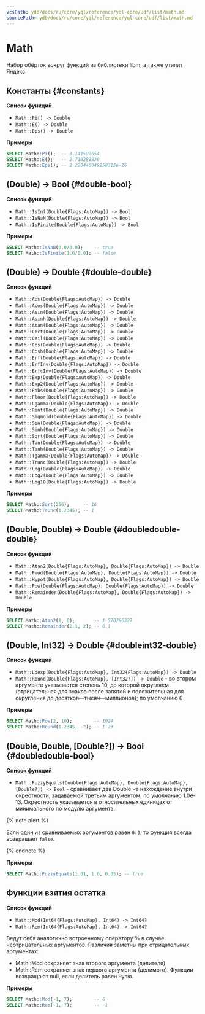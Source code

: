 ```yaml
---
vcsPath: ydb/docs/ru/core/yql/reference/yql-core/udf/list/math.md
sourcePath: ydb/docs/ru/core/yql/reference/yql-core/udf/list/math.md
---
```

# Math
Набор обёрток вокруг функций из библиотеки libm, а также утилит Яндекс.

## Константы {#constants}
**Список функций**

* ```Math::Pi() -> Double```
* ```Math::E() -> Double```
* ```Math::Eps() -> Double```

**Примеры**

```sql
SELECT Math::Pi();  -- 3.141592654
SELECT Math::E();   -- 2.718281828
SELECT Math::Eps(); -- 2.220446049250313e-16
```

## (Double) -> Bool {#double-bool}

**Список функций**

* ```Math::IsInf(Double{Flags:AutoMap}) -> Bool```
* ```Math::IsNaN(Double{Flags:AutoMap}) -> Bool```
* ```Math::IsFinite(Double{Flags:AutoMap}) -> Bool```

**Примеры**

```sql
SELECT Math::IsNaN(0.0/0.0);    -- true
SELECT Math::IsFinite(1.0/0.0); -- false
```

## (Double) -> Double {#double-double}

**Список функций**

* ```Math::Abs(Double{Flags:AutoMap}) -> Double```
* ```Math::Acos(Double{Flags:AutoMap}) -> Double```
* ```Math::Asin(Double{Flags:AutoMap}) -> Double```
* ```Math::Asinh(Double{Flags:AutoMap}) -> Double```
* ```Math::Atan(Double{Flags:AutoMap}) -> Double```
* ```Math::Cbrt(Double{Flags:AutoMap}) -> Double```
* ```Math::Ceil(Double{Flags:AutoMap}) -> Double```
* ```Math::Cos(Double{Flags:AutoMap}) -> Double```
* ```Math::Cosh(Double{Flags:AutoMap}) -> Double```
* ```Math::Erf(Double{Flags:AutoMap}) -> Double```
* ```Math::ErfInv(Double{Flags:AutoMap}) -> Double```
* ```Math::ErfcInv(Double{Flags:AutoMap}) -> Double```
* ```Math::Exp(Double{Flags:AutoMap}) -> Double```
* ```Math::Exp2(Double{Flags:AutoMap}) -> Double```
* ```Math::Fabs(Double{Flags:AutoMap}) -> Double```
* ```Math::Floor(Double{Flags:AutoMap}) -> Double```
* ```Math::Lgamma(Double{Flags:AutoMap}) -> Double```
* ```Math::Rint(Double{Flags:AutoMap}) -> Double```
* ```Math::Sigmoid(Double{Flags:AutoMap}) -> Double```
* ```Math::Sin(Double{Flags:AutoMap}) -> Double```
* ```Math::Sinh(Double{Flags:AutoMap}) -> Double```
* ```Math::Sqrt(Double{Flags:AutoMap}) -> Double```
* ```Math::Tan(Double{Flags:AutoMap}) -> Double```
* ```Math::Tanh(Double{Flags:AutoMap}) -> Double```
* ```Math::Tgamma(Double{Flags:AutoMap}) -> Double```
* ```Math::Trunc(Double{Flags:AutoMap}) -> Double```
* ```Math::Log(Double{Flags:AutoMap}) -> Double```
* ```Math::Log2(Double{Flags:AutoMap}) -> Double```
* ```Math::Log10(Double{Flags:AutoMap}) -> Double```

**Примеры**

```sql
SELECT Math::Sqrt(256);     -- 16
SELECT Math::Trunc(1.2345); -- 1
```

## (Double, Double) -> Double {#doubledouble-double}

**Список функций**

* ```Math::Atan2(Double{Flags:AutoMap}, Double{Flags:AutoMap}) -> Double```
* ```Math::Fmod(Double{Flags:AutoMap}, Double{Flags:AutoMap}) -> Double```
* ```Math::Hypot(Double{Flags:AutoMap}, Double{Flags:AutoMap}) -> Double```
* ```Math::Pow(Double{Flags:AutoMap}, Double{Flags:AutoMap}) -> Double```
* ```Math::Remainder(Double{Flags:AutoMap}, Double{Flags:AutoMap}) -> Double```

**Примеры**

```sql
SELECT Math::Atan2(1, 0);       -- 1.570796327
SELECT Math::Remainder(2.1, 2); -- 0.1
```

## (Double, Int32) -> Double {#doubleint32-double}

**Список функций**

* ```Math::Ldexp(Double{Flags:AutoMap}, Int32{Flags:AutoMap}) -> Double```
* ```Math::Round(Double{Flags:AutoMap}, [Int32?]) -> Double``` - во втором аргументе указывается степень 10, до которой округляем (отрицательная для знаков после запятой и положительная для округления до десятков—тысяч—миллионов); по умолчанию 0

**Примеры**

```sql
SELECT Math::Pow(2, 10);        -- 1024
SELECT Math::Round(1.2345, -2); -- 1.23
```

## (Double, Double, \[Double?\]) -> Bool {#doubledouble-bool}

**Список функций**

* ```Math::FuzzyEquals(Double{Flags:AutoMap}, Double{Flags:AutoMap}, [Double?]) -> Bool``` - сравнивает два Double на нахождение внутри окрестности, задаваемой третьим аргументом; по умолчанию 1.0e-13. Окрестность указывается в относительных единицах от минимального по модулю аргумента.

{% note alert %}

Если один из сравниваемых аргументов равен `0.0`, то функция всегда возвращает `false`.

{% endnote %}

**Примеры**

```sql
SELECT Math::FuzzyEquals(1.01, 1.0, 0.05); -- true
```

## Функции взятия остатка

**Список функций**

* ```Math::Mod(Int64{Flags:AutoMap}, Int64) -> Int64?```
* ```Math::Rem(Int64{Flags:AutoMap}, Int64) -> Int64?```

Ведут себя аналогично встроенному оператору % в случае неотрицательных аргументов. Различия заметны при отрицательных аргументах:
* Math::Mod сохраняет знак второго аргумента (делителя).
* Math::Rem сохраняет знак первого аргумента (делимого).
Функции возвращают null, если делитель равен нулю.

**Примеры**

```sql
SELECT Math::Mod(-1, 7);        -- 6
SELECT Math::Rem(-1, 7);        -- -1
```
